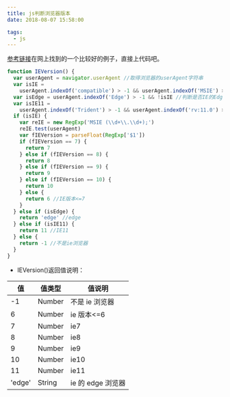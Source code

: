 ```yaml
---
title: js判断浏览器版本
date: 2018-08-07 15:58:00

tags:
  - js
---
```


[参考链接](https://www.cnblogs.com/XCWebLTE/archive/2017/06/15/7017338.html)在网上找到的一个比较好的例子，直接上代码吧。

<!--more-->

```javascript
function IEVersion() {
  var userAgent = navigator.userAgent //取得浏览器的userAgent字符串
  var isIE =
    userAgent.indexOf('compatible') > -1 && userAgent.indexOf('MSIE') > -1 //判断是否IE<11浏览器
  var isEdge = userAgent.indexOf('Edge') > -1 && !isIE //判断是否IE的Edge浏览器
  var isIE11 =
    userAgent.indexOf('Trident') > -1 && userAgent.indexOf('rv:11.0') > -1
  if (isIE) {
    var reIE = new RegExp('MSIE (\\d+\\.\\d+);')
    reIE.test(userAgent)
    var fIEVersion = parseFloat(RegExp['$1'])
    if (fIEVersion == 7) {
      return 7
    } else if (fIEVersion == 8) {
      return 8
    } else if (fIEVersion == 9) {
      return 9
    } else if (fIEVersion == 10) {
      return 10
    } else {
      return 6 //IE版本<=7
    }
  } else if (isEdge) {
    return 'edge' //edge
  } else if (isIE11) {
    return 11 //IE11
  } else {
    return -1 //不是ie浏览器
  }
}
```

- IEVersion()返回值说明：

| 值     | 值类型 | 值说明            |
| ------ | ------ | ----------------- |
| -1     | Number | 不是 ie 浏览器    |
| 6      | Number | ie 版本<=6        |
| 7      | Number | ie7               |
| 8      | Number | ie8               |
| 9      | Number | ie9               |
| 10     | Number | ie10              |
| 11     | Number | ie11              |
| 'edge' | String | ie 的 edge 浏览器 |
